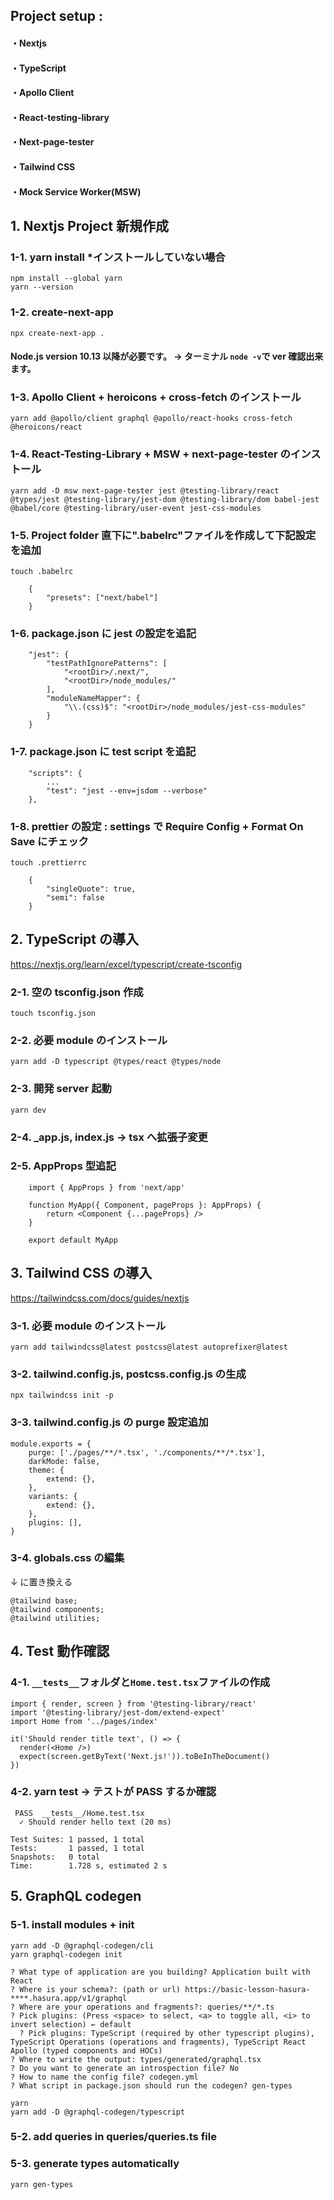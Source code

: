 ## Project setup :

#### ・Nextjs

#### ・TypeScript

#### ・Apollo Client

#### ・React-testing-library

#### ・Next-page-tester

#### ・Tailwind CSS

#### ・Mock Service Worker(MSW)

## 1. Nextjs Project 新規作成

### 1-1. yarn install \*インストールしていない場合

    npm install --global yarn
    yarn --version

### 1-2. create-next-app

    npx create-next-app .

#### Node.js version 10.13 以降が必要です。 -> ターミナル `node -v`で ver 確認出来ます。

### 1-3. Apollo Client + heroicons + cross-fetch のインストール

    yarn add @apollo/client graphql @apollo/react-hooks cross-fetch @heroicons/react

### 1-4. React-Testing-Library + MSW + next-page-tester のインストール

    yarn add -D msw next-page-tester jest @testing-library/react @types/jest @testing-library/jest-dom @testing-library/dom babel-jest @babel/core @testing-library/user-event jest-css-modules

### 1-5. Project folder 直下に".babelrc"ファイルを作成して下記設定を追加

    touch .babelrc

```
    {
        "presets": ["next/babel"]
    }
```

### 1-6. package.json に jest の設定を追記

```
    "jest": {
        "testPathIgnorePatterns": [
            "<rootDir>/.next/",
            "<rootDir>/node_modules/"
        ],
        "moduleNameMapper": {
            "\\.(css)$": "<rootDir>/node_modules/jest-css-modules"
        }
    }
```

### 1-7. package.json に test script を追記

```
    "scripts": {
        ...
        "test": "jest --env=jsdom --verbose"
    },
```

### 1-8. prettier の設定 : settings で Require Config + Format On Save にチェック

    touch .prettierrc

```
    {
        "singleQuote": true,
        "semi": false
    }
```

## 2. TypeScript の導入

https://nextjs.org/learn/excel/typescript/create-tsconfig

### 2-1. 空の tsconfig.json 作成

    touch tsconfig.json

### 2-2. 必要 module のインストール

    yarn add -D typescript @types/react @types/node

### 2-3. 開発 server 起動

    yarn dev

### 2-4. \_app.js, index.js -> tsx へ拡張子変更

### 2-5. AppProps 型追記

```
    import { AppProps } from 'next/app'

    function MyApp({ Component, pageProps }: AppProps) {
        return <Component {...pageProps} />
    }

    export default MyApp
```

## 3. Tailwind CSS の導入

https://tailwindcss.com/docs/guides/nextjs

### 3-1. 必要 module のインストール

    yarn add tailwindcss@latest postcss@latest autoprefixer@latest

### 3-2. tailwind.config.js, postcss.config.js の生成

    npx tailwindcss init -p

### 3-3. tailwind.config.js の purge 設定追加

```
module.exports = {
    purge: ['./pages/**/*.tsx', './components/**/*.tsx'],
    darkMode: false,
    theme: {
        extend: {},
    },
    variants: {
        extend: {},
    },
    plugins: [],
}
```

### 3-4. globals.css の編集

↓ に置き換える

```
@tailwind base;
@tailwind components;
@tailwind utilities;
```

## 4. Test 動作確認

### 4-1. `__tests__`フォルダと`Home.test.tsx`ファイルの作成

```
import { render, screen } from '@testing-library/react'
import '@testing-library/jest-dom/extend-expect'
import Home from '../pages/index'

it('Should render title text', () => {
  render(<Home />)
  expect(screen.getByText('Next.js!')).toBeInTheDocument()
})
```

### 4-2. yarn test -> テストが PASS するか確認

```
 PASS  __tests__/Home.test.tsx
  ✓ Should render hello text (20 ms)

Test Suites: 1 passed, 1 total
Tests:       1 passed, 1 total
Snapshots:   0 total
Time:        1.728 s, estimated 2 s
```

## 5. GraphQL codegen

### 5-1. install modules + init

```
yarn add -D @graphql-codegen/cli
yarn graphql-codegen init
```

```
? What type of application are you building? Application built with React
? Where is your schema?: (path or url) https://basic-lesson-hasura-****.hasura.app/v1/graphql
? Where are your operations and fragments?: queries/**/*.ts
? Pick plugins: (Press <space> to select, <a> to toggle all, <i> to invert selection) ← default
  ? Pick plugins: TypeScript (required by other typescript plugins), TypeScript Operations (operations and fragments), TypeScript React Apollo (typed components and HOCs)
? Where to write the output: types/generated/graphql.tsx
? Do you want to generate an introspection file? No
? How to name the config file? codegen.yml
? What script in package.json should run the codegen? gen-types
```

```
yarn
yarn add -D @graphql-codegen/typescript
```

### 5-2. add queries in queries/queries.ts file

### 5-3. generate types automatically

```
yarn gen-types
```
